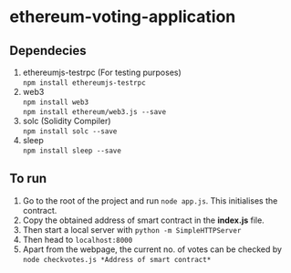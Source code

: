 ethereum-voting-application
============================

## Dependecies
1. ethereumjs-testrpc (For testing purposes)   
  `npm install ethereumjs-testrpc`
2. web3  
  `npm install web3`   
  `npm install ethereum/web3.js --save`
3. solc (Solidity Compiler)  
  `npm install solc --save`
4. sleep  
  `npm install sleep --save`

## To run
1. Go to the root of the project and run `node app.js`. This initialises the contract.
2. Copy the obtained address of smart contract in the **index.js** file.
3. Then start a local server with `python -m SimpleHTTPServer`
4. Then head to `localhost:8000`
5. Apart from the webpage, the current no. of votes can be checked by `node checkvotes.js *Address of smart contract*`
